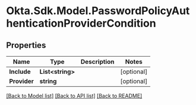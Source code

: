 # Okta.Sdk.Model.PasswordPolicyAuthenticationProviderCondition

## Properties

Name | Type | Description | Notes
------------ | ------------- | ------------- | -------------
**Include** | **List&lt;string&gt;** |  | [optional] 
**Provider** | **string** |  | [optional] 

[[Back to Model list]](../README.md#documentation-for-models) [[Back to API list]](../README.md#documentation-for-api-endpoints) [[Back to README]](../README.md)

